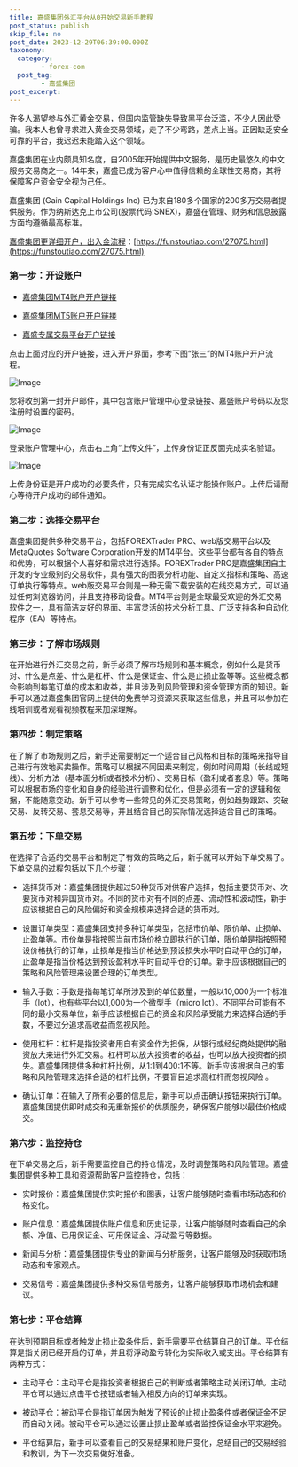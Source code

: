 ```yaml
---
title: 嘉盛集团外汇平台从0开始交易新手教程
post_status: publish
skip_file: no
post_date: 2023-12-29T06:39:00.000Z
taxonomy:
  category:
        - forex-com
  post_tag:
        - 嘉盛集团
post_excerpt: 
---
```

许多人渴望参与外汇黄金交易，但国内监管缺失导致黑平台泛滥，不少人因此受骗。我本人也曾寻求进入黄金交易领域，走了不少弯路，差点上当。正因缺乏安全可靠的平台，我迟迟未能踏入这个领域。

嘉盛集团在业内颇具知名度，自2005年开始提供中文服务，是历史最悠久的中文服务交易商之一。14年来，嘉盛已成为客户心中值得信赖的全球性交易商，其将保障客户资金安全视为己任。

嘉盛集团 (Gain Capital Holdings Inc) 已为来自180多个国家的200多万交易者提供服务。作为纳斯达克上市公司(股票代码:SNEX)，嘉盛在管理、财务和信息披露方面均遵循最高标准。

[嘉盛集团更详细开户，出入金流程](https://funstoutiao.com/27075.html)：[https://funstoutiao.com/27075.html](https://funstoutiao.com/27075.html)

### 第一步：开设账户

* [嘉盛集团MT4账户开户链接](https://s.ssgg.net/jsmt4)

* [嘉盛集团MT5账户开户链接](https://s.ssgg.net/jsmt5)

* [嘉盛专属交易平台开户链接](https://s.ssgg.net/js)

点击上面对应的开户链接，进入开户界面，参考下图“张三”的MT4账户开户流程。

![Image](https://prod-files-secure.s3.us-west-2.amazonaws.com/39ed1227-6d7d-4570-be36-9ccd4a2c4241/7a167aea-686b-400d-af59-4e18eb607a40/640.png?X-Amz-Algorithm=AWS4-HMAC-SHA256&X-Amz-Content-Sha256=UNSIGNED-PAYLOAD&X-Amz-Credential=ASIAZI2LB466TPMXJAJB%2F20250901%2Fus-west-2%2Fs3%2Faws4_request&X-Amz-Date=20250901T161311Z&X-Amz-Expires=3600&X-Amz-Security-Token=IQoJb3JpZ2luX2VjELD%2F%2F%2F%2F%2F%2F%2F%2F%2F%2FwEaCXVzLXdlc3QtMiJIMEYCIQDCDZFLsIqz7YjVNIV9pl9KYEhIuhmbfbPxSC1IkmkEDQIhAMEQoySydDCW3VBZqhGhc0kVF%2Fxa2GbqrbjSI1xfbbx1Kv8DCBgQABoMNjM3NDIzMTgzODA1IgzXbehdYc2lvAC9WrUq3AOUEQ8yMFGGvgqbjyLt8gy%2FYhzVpvn1YHVy2EoLpUUVzI8qN7hKTlClmkWx%2BCY6VNoo1k5kK0pi8AlOe%2BmKbLerYP2qG1OA0UYjdb4cnpjoCZ1Ulq36ikc2eOPhQ0p1oFhRui0wBhwT3Ig0GLO0yXPTk7SNJwRRQbHqx%2F1q9AsvWzltoMK14gYFBktjGlpds3NdEyXm28Y4xCIHGeaCYsKKsZW9N1A03iLir5D9g61ZbS1GqrRZ2eRKiln0N3MBj1Iwj8yi%2BNMlAn4p33QA1T3ziKSzqAn7xBsA8oVx4wwE%2BXgWGZ%2FwAaakoj02BEoA9CONAhN8AR4LQ7Uv0Igy5zNuMMCgcfEHttsyUnVxvLwOEnWW5HMluTkmtDdjUwHgR23aM2AUkX6RWvoWL%2FYltfUf19xDL5jHaBE9V1%2B4zzEugtax43g8%2FOpi4S%2BPyKWlVZ8yTQkLOQoMdbVVjYqJMg7PUqRO%2FYhhdDeuNuOxYrapSaVOXrsbMDRK6wQp0XvrquzjfOXFYJr4d8ACsTPwrvmuGnjDL0QWF7pkyOxhh50znlXygfcxzlvu0NpFL2FZXDTElj6hZLLVCw0gF1OlE0HPotU0LfiPXwsx4m22rKv08IrHEKxlwkHxb0rzNzDN89bFBjqkAXx3KFcqFzNY6GU9GmblRgkY7c5Q0u9N2o0O%2BukgI8LCKLoMpsK%2BMbYbsW4kl2BUVpEk2pSMldfn6kmD%2BLzP7rx1O8TeiCAUAk1oVwk%2FFqscoMrrh3slcdED4Blx8e%2Bqc%2BBWQe2pyMaMvtO1czv6cWIcDtrGPPjL4oEe1E8mPkJmIEcEveha5cD13hHZ8D2qxzOGokCQmA%2FBWTr%2FOC4CCq6GS7Rd&X-Amz-Signature=97a01c4255eec2af73f0ae0e07447c1fda9604f5b594cb714cb594c74c04a755&X-Amz-SignedHeaders=host&x-amz-checksum-mode=ENABLED&x-id=GetObject)

您将收到第一封开户邮件，其中包含账户管理中心登录链接、嘉盛账户号码以及您注册时设置的密码。

![Image](https://prod-files-secure.s3.us-west-2.amazonaws.com/39ed1227-6d7d-4570-be36-9ccd4a2c4241/eaa1c6b3-2877-4284-a0e1-530e222c27fb/image.png?X-Amz-Algorithm=AWS4-HMAC-SHA256&X-Amz-Content-Sha256=UNSIGNED-PAYLOAD&X-Amz-Credential=ASIAZI2LB466TPMXJAJB%2F20250901%2Fus-west-2%2Fs3%2Faws4_request&X-Amz-Date=20250901T161311Z&X-Amz-Expires=3600&X-Amz-Security-Token=IQoJb3JpZ2luX2VjELD%2F%2F%2F%2F%2F%2F%2F%2F%2F%2FwEaCXVzLXdlc3QtMiJIMEYCIQDCDZFLsIqz7YjVNIV9pl9KYEhIuhmbfbPxSC1IkmkEDQIhAMEQoySydDCW3VBZqhGhc0kVF%2Fxa2GbqrbjSI1xfbbx1Kv8DCBgQABoMNjM3NDIzMTgzODA1IgzXbehdYc2lvAC9WrUq3AOUEQ8yMFGGvgqbjyLt8gy%2FYhzVpvn1YHVy2EoLpUUVzI8qN7hKTlClmkWx%2BCY6VNoo1k5kK0pi8AlOe%2BmKbLerYP2qG1OA0UYjdb4cnpjoCZ1Ulq36ikc2eOPhQ0p1oFhRui0wBhwT3Ig0GLO0yXPTk7SNJwRRQbHqx%2F1q9AsvWzltoMK14gYFBktjGlpds3NdEyXm28Y4xCIHGeaCYsKKsZW9N1A03iLir5D9g61ZbS1GqrRZ2eRKiln0N3MBj1Iwj8yi%2BNMlAn4p33QA1T3ziKSzqAn7xBsA8oVx4wwE%2BXgWGZ%2FwAaakoj02BEoA9CONAhN8AR4LQ7Uv0Igy5zNuMMCgcfEHttsyUnVxvLwOEnWW5HMluTkmtDdjUwHgR23aM2AUkX6RWvoWL%2FYltfUf19xDL5jHaBE9V1%2B4zzEugtax43g8%2FOpi4S%2BPyKWlVZ8yTQkLOQoMdbVVjYqJMg7PUqRO%2FYhhdDeuNuOxYrapSaVOXrsbMDRK6wQp0XvrquzjfOXFYJr4d8ACsTPwrvmuGnjDL0QWF7pkyOxhh50znlXygfcxzlvu0NpFL2FZXDTElj6hZLLVCw0gF1OlE0HPotU0LfiPXwsx4m22rKv08IrHEKxlwkHxb0rzNzDN89bFBjqkAXx3KFcqFzNY6GU9GmblRgkY7c5Q0u9N2o0O%2BukgI8LCKLoMpsK%2BMbYbsW4kl2BUVpEk2pSMldfn6kmD%2BLzP7rx1O8TeiCAUAk1oVwk%2FFqscoMrrh3slcdED4Blx8e%2Bqc%2BBWQe2pyMaMvtO1czv6cWIcDtrGPPjL4oEe1E8mPkJmIEcEveha5cD13hHZ8D2qxzOGokCQmA%2FBWTr%2FOC4CCq6GS7Rd&X-Amz-Signature=692b2c8ba04516f1683f5b7e7f91a3aa207eba7225168b9324b39624ca6a180a&X-Amz-SignedHeaders=host&x-amz-checksum-mode=ENABLED&x-id=GetObject)

登录账户管理中心，点击右上角“上传文件”，上传身份证正反面完成实名验证。

![Image](https://prod-files-secure.s3.us-west-2.amazonaws.com/39ed1227-6d7d-4570-be36-9ccd4a2c4241/54090639-09fc-46b4-a135-e0289f707147/image.png?X-Amz-Algorithm=AWS4-HMAC-SHA256&X-Amz-Content-Sha256=UNSIGNED-PAYLOAD&X-Amz-Credential=ASIAZI2LB466TPMXJAJB%2F20250901%2Fus-west-2%2Fs3%2Faws4_request&X-Amz-Date=20250901T161311Z&X-Amz-Expires=3600&X-Amz-Security-Token=IQoJb3JpZ2luX2VjELD%2F%2F%2F%2F%2F%2F%2F%2F%2F%2FwEaCXVzLXdlc3QtMiJIMEYCIQDCDZFLsIqz7YjVNIV9pl9KYEhIuhmbfbPxSC1IkmkEDQIhAMEQoySydDCW3VBZqhGhc0kVF%2Fxa2GbqrbjSI1xfbbx1Kv8DCBgQABoMNjM3NDIzMTgzODA1IgzXbehdYc2lvAC9WrUq3AOUEQ8yMFGGvgqbjyLt8gy%2FYhzVpvn1YHVy2EoLpUUVzI8qN7hKTlClmkWx%2BCY6VNoo1k5kK0pi8AlOe%2BmKbLerYP2qG1OA0UYjdb4cnpjoCZ1Ulq36ikc2eOPhQ0p1oFhRui0wBhwT3Ig0GLO0yXPTk7SNJwRRQbHqx%2F1q9AsvWzltoMK14gYFBktjGlpds3NdEyXm28Y4xCIHGeaCYsKKsZW9N1A03iLir5D9g61ZbS1GqrRZ2eRKiln0N3MBj1Iwj8yi%2BNMlAn4p33QA1T3ziKSzqAn7xBsA8oVx4wwE%2BXgWGZ%2FwAaakoj02BEoA9CONAhN8AR4LQ7Uv0Igy5zNuMMCgcfEHttsyUnVxvLwOEnWW5HMluTkmtDdjUwHgR23aM2AUkX6RWvoWL%2FYltfUf19xDL5jHaBE9V1%2B4zzEugtax43g8%2FOpi4S%2BPyKWlVZ8yTQkLOQoMdbVVjYqJMg7PUqRO%2FYhhdDeuNuOxYrapSaVOXrsbMDRK6wQp0XvrquzjfOXFYJr4d8ACsTPwrvmuGnjDL0QWF7pkyOxhh50znlXygfcxzlvu0NpFL2FZXDTElj6hZLLVCw0gF1OlE0HPotU0LfiPXwsx4m22rKv08IrHEKxlwkHxb0rzNzDN89bFBjqkAXx3KFcqFzNY6GU9GmblRgkY7c5Q0u9N2o0O%2BukgI8LCKLoMpsK%2BMbYbsW4kl2BUVpEk2pSMldfn6kmD%2BLzP7rx1O8TeiCAUAk1oVwk%2FFqscoMrrh3slcdED4Blx8e%2Bqc%2BBWQe2pyMaMvtO1czv6cWIcDtrGPPjL4oEe1E8mPkJmIEcEveha5cD13hHZ8D2qxzOGokCQmA%2FBWTr%2FOC4CCq6GS7Rd&X-Amz-Signature=7b9ba474a2d18559c62cf088201aefaa21559cfef4264edb6c08edf90281dc00&X-Amz-SignedHeaders=host&x-amz-checksum-mode=ENABLED&x-id=GetObject)

上传身份证是开户成功的必要条件，只有完成实名认证才能操作账户。上传后请耐心等待开户成功的邮件通知。

### 第二步：选择交易平台

嘉盛集团提供多种交易平台，包括FOREXTrader PRO、web版交易平台以及MetaQuotes Software Corporation开发的MT4平台。这些平台都有各自的特点和优势，可以根据个人喜好和需求进行选择。FOREXTrader PRO是嘉盛集团自主开发的专业级别的交易软件，具有强大的图表分析功能、自定义指标和策略、高速订单执行等特点。web版交易平台则是一种无需下载安装的在线交易方式，可以通过任何浏览器访问，并且支持移动设备。MT4平台则是全球最受欢迎的外汇交易软件之一，具有简洁友好的界面、丰富灵活的技术分析工具、广泛支持各种自动化程序（EA）等特点。

### 第三步：了解市场规则

在开始进行外汇交易之前，新手必须了解市场规则和基本概念，例如什么是货币对、什么是点差、什么是杠杆、什么是保证金、什么是止损止盈等等。这些概念都会影响到每笔订单的成本和收益，并且涉及到风险管理和资金管理方面的知识。新手可以通过嘉盛集团官网上提供的免费学习资源来获取这些信息，并且可以参加在线培训或者观看视频教程来加深理解。

### 第四步：制定策略

在了解了市场规则之后，新手还需要制定一个适合自己风格和目标的策略来指导自己进行有效地买卖操作。策略可以根据不同因素来制定，例如时间周期（长线或短线）、分析方法（基本面分析或者技术分析）、交易目标（盈利或者套息）等。策略可以根据市场的变化和自身的经验进行调整和优化，但是必须有一定的逻辑和依据，不能随意变动。新手可以参考一些常见的外汇交易策略，例如趋势跟踪、突破交易、反转交易、套息交易等，并且结合自己的实际情况选择适合自己的策略。

### 第五步：下单交易

在选择了合适的交易平台和制定了有效的策略之后，新手就可以开始下单交易了。下单交易的过程包括以下几个步骤：

* 选择货币对：嘉盛集团提供超过50种货币对供客户选择，包括主要货币对、次要货币对和异国货币对。不同的货币对有不同的点差、流动性和波动性，新手应该根据自己的风险偏好和资金规模来选择合适的货币对。

* 设置订单类型：嘉盛集团支持多种订单类型，包括市价单、限价单、止损单、止盈单等。市价单是指按照当前市场价格立即执行的订单，限价单是指按照预设价格执行的订单，止损单是指当价格达到预设损失水平时自动平仓的订单，止盈单是指当价格达到预设盈利水平时自动平仓的订单。新手应该根据自己的策略和风险管理来设置合理的订单类型。

* 输入手数：手数是指每笔订单所涉及到的单位数量，一般以10,000为一个标准手（lot），也有些平台以1,000为一个微型手（micro lot）。不同平台可能有不同的最小交易单位，新手应该根据自己的资金和风险承受能力来选择合适的手数，不要过分追求高收益而忽视风险。

* 使用杠杆：杠杆是指投资者用自有资金作为担保，从银行或经纪商处提供的融资放大来进行外汇交易。杠杆可以放大投资者的收益，也可以放大投资者的损失。嘉盛集团提供多种杠杆比例，从1:1到400:1不等。新手应该根据自己的策略和风险管理来选择合适的杠杆比例，不要盲目追求高杠杆而忽视风险 。

* 确认订单：在输入了所有必要的信息后，新手可以点击确认按钮来执行订单。嘉盛集团提供即时成交和无重新报价的优质服务，确保客户能够以最佳价格成交。

### 第六步：监控持仓

在下单交易之后，新手需要监控自己的持仓情况，及时调整策略和风险管理。嘉盛集团提供多种工具和资源帮助客户监控持仓，包括：

* 实时报价：嘉盛集团提供实时报价和图表，让客户能够随时查看市场动态和价格变化。

* 账户信息：嘉盛集团提供账户信息和历史记录，让客户能够随时查看自己的余额、净值、已用保证金、可用保证金、浮动盈亏等数据。

* 新闻与分析：嘉盛集团提供专业的新闻与分析服务，让客户能够及时获取市场动态和专家观点。

* 交易信号：嘉盛集团提供多种交易信号服务，让客户能够获取市场机会和建议。

### 第七步：平仓结算

在达到预期目标或者触发止损止盈条件后，新手需要平仓结算自己的订单。平仓结算是指关闭已经开启的订单，并且将浮动盈亏转化为实际收入或支出。平仓结算有两种方式：

* 主动平仓：主动平仓是指投资者根据自己的判断或者策略主动关闭订单。主动平仓可以通过点击平仓按钮或者输入相反方向的订单来实现。

* 被动平仓：被动平仓是指订单因为触发了预设的止损止盈条件或者保证金不足而自动关闭。被动平仓可以通过设置止损止盈单或者监控保证金水平来避免。

* 平仓结算后，新手可以查看自己的交易结果和账户变化，总结自己的交易经验和教训，为下一次交易做好准备。
